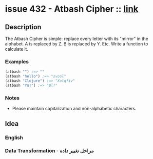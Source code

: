 # issue 432 - Atbash Cipher :: [link](https://ericnormand.me/issues/purelyfunctional-tv-newsletter-432-specific-vs-general)

## Description

The Atbash Cipher is simple: replace every letter with its "mirror" in the alphabet. A is replaced by Z. B is replaced by Y. Etc. Write a function to calculate it.

### Examples
```clj
(atbash "") ;=> ""
(atbash "hello") ;=> "svool"
(atbash "Clojure") ;=> "Xolqfiv"
(atbash "Yo!") ;=> "Bl!"
```

### Notes
- Please maintain capitalization and non-alphabetic characters.

## Idea

### English

### Data Transformation - مراحل تغییر داده
```nim
```
